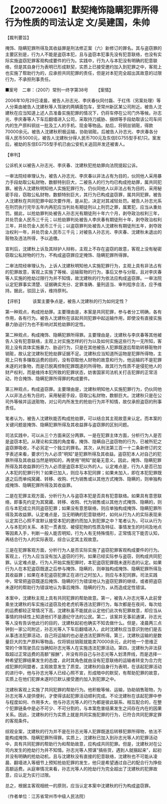 # 【200720061】默契掩饰隐瞒犯罪所得行为性质的司法认定 文/吴建国，朱帅

【裁判要旨】

掩饰、隐瞒犯罪所得及其收益罪是刑法修正案（六）新修订的罪名。其与盗窃罪的主要区别是，行为人不能是盗窃本犯，且与盗窃本犯事先没有犯意联络，也没有实际实施盗窃犯罪客观构成要件的行为。实践中，行为人与本犯没有明确的犯意联络，但是其自身行为表明已形成默契，实质上已接受邀约加入到犯罪之中，客观上也实施了帮助行为的，应承担共同犯罪的责任，但是对本犯完全超出其故意的过限行为，不承担刑事责任。

■案号　二审：（2007）常刑一终字第38号 　　【案情】

2006年10月29日凌晨，被告人孙志光、李庆春伙同付磊、于红伟（另案处理）等人分乘由被告人沈建秋等人驾驶的两辆面包车，至常州新区某公司附近。被告人沈建秋在应当知道上述人员准备实施犯罪的情况下，仍将车停在公司门外等候。孙志光、李庆春等人下车后翻墙进入公司，采取持刀威胁、捆绑等手段劫取该公司车间内的生产原料铜丝一批及工人的手机、现金等物品。劫后，将铜丝销赃，得款70000余元。被告人沈建秋积极运输，协助销赃。后被告人孙志光、李庆春各分得人民币5000元，被告人沈建秋分得人民币700元及东信EG755型手机1只。案发后，被劫的东信EG755型手机已由公安机关追回并发还被害人。

【审判】

公诉机关以被告人孙志光、李庆春、沈建秋犯抢劫罪向法院提起公诉。

一审法院经审理认为，被告人孙志光、李庆春以非法占有为目的，伙同他人采用暴力手段劫取公私财物，数额特别巨大，二被告人的行为均已构成抢劫罪，属共同犯罪。被告人沈建秋明知他人实施犯罪行为，仍伙同他人以非法占有为目的，采用秘密手段，窃取公私财物，数额特别巨大，其行为已构成盗窃罪，属共同犯罪。被告人沈建秋在共同犯罪中起次要作用，是从犯，决定对其减轻处罚。被告人孙志光系在刑罚执行完毕五年内再犯应当判处有期徒刑以上刑罚之罪，属累犯，应当从重处罚。据此，以抢劫罪判处被告人孙志光有期徒刑十年六个月，剥夺政治权利三年，并处罚金人民币三千元；以抢劫罪判处被告人李庆春有期徒刑十年，剥夺政治权利三年，并处罚金人民币三千元；以盗窃罪判处被告人沈建秋有期徒刑五年，剥夺政治权利一年，并处罚金人民币三千元；对被告人孙志光、李庆春、沈建秋未退出的赃物及违法所得，予以追缴。

宣判后，沈建秋上诉及其辩护人辩称，主观上不存在盗窃的故意，客观上没有秘密窃取公私财物的行为，不构成盗窃罪应定掩饰、隐瞒犯罪所得罪。

二审法院经审理认为，上诉人沈建秋明知他人实施犯罪行为，主观上具有非法占有的犯罪故意，客观上实施了等候、运输赃物的行为，事后又参与分赃，且对李庆春等人实施的抢劫过限行为并不知情，故沈建秋的行为依法应构成盗窃罪。一审法院认定犯罪事实清楚、证据确实充分、定罪准确、量刑适当、审判程序合法，应予维持。据此，驳回上诉，维持原判。

【评析】 　　该案主要争点是，被告人沈建秋的行为如何定性？

第一种观点，构成抢劫罪。主要理由是，本案是共同犯罪，参与者分工明确，各有作用，各有行为。被告人沈建秋在该起共同犯罪中起运输作用，即使没有直接实施暴力胁迫行为也不影响对其抢劫罪的定性。

第二种观点，构成掩饰、隐瞒犯罪所得罪。主要理由是，沈建秋与李庆春等其他被告人没有犯意联络，主观上对实施怎样的行为以及如何实施这些行为一无所知，客观上没有具体实施暴力、胁迫行为，只是在其他被告人犯罪既遂后帮助转移赃物并销赃，故认定沈建秋犯抢劫罪证据不足。沈建秋应当知道所运物是犯罪所得物，主观上只有多赚取运费的目的，没有窃取他人财物的故意和行为，他运输的不是犯罪未遂的对象物，而是已脱离控制犯罪既遂的所得物，故其行为性质不是侵犯他人的财产权利，而是维持本犯所致的犯罪状态，妨害国家司法机关打击犯罪的正常活动，符合掩饰、隐瞒犯罪所得罪的构成要件。

第三种观点，构成盗窃罪。主要理由是，沈建秋明知他人实施犯罪行为，仍伙同他人以非法占有为目的，采用秘密手段，窃取公私财物，数额巨大。沈建秋只是在公司外等候并运送赃物，对公司内所发生的抢劫行为并不知情，故仅承担盗窃的刑事责任。

笔者认为，被告人沈建秋能否构成抢劫罪，可以结合其主观故意来认定。而本案的关键问题是掩饰、隐瞒犯罪所得及其收益罪与盗窃罪的区别问题。

司法实践中，可以从三个方面来区分两罪。一是在犯罪主体方面，分析行为人是否是盗窃本犯。从理论和实践的角度看，掩饰、隐瞒自己盗窃物的行为，已被所犯之盗窃罪吸收，不必另定一个独立的罪名。其次，从刑法第三百一十二条新修订的文字表述来看，要求行为人必须"明知"是犯罪所得及其收益。盗窃犯本人对自己的犯罪所得及其收益当然是明知的，再使用"明知"就毫无意义。因此，掩饰、隐瞒犯罪所得及其收益罪的行为人必须是盗窃本犯以外的人。认定难点是，行为人是否已加人本犯的犯罪行列？如果已加入，则应与本犯同罪；如果未加入，即在本犯犯罪既遂之后而单纯窝藏、转移、收购、代为销售或以其他方式掩饰、隐瞒的，则单独构成掩饰、隐瞒犯罪所得及其收益罪。

二是在犯罪主观方面，分析行为人与盗窃本犯是否具有犯意联络。如果具有意思联络，即事先约定为其窝藏、转移、收购、代为销售或以其他方式掩饰、隐瞒的，则应与本犯成立共同盗窃犯罪；如果没有意思联络，则应单独构成掩饰、隐瞒犯罪所得及其收益罪。认定难点是，当无明确的犯意联络时，如何从行为人的实际表现来认定其已心照不宣默认接受本犯的邀约而加入到犯罪之中？笔者认为，可以从行为人与本犯的关系、本犯一贯表现、被侵犯物的性质及特征、事情发生的时间及地点等因素入手，判断一般人能否明知，行为人有无特殊情形，正常情况下能否认知，再结合行为人的实际表现，综合认定其主观故意。

三是在犯罪客观方面，分析行为人是否实际实施了盗窃犯罪客观构成要件的行为。客观上，行为人应当没有加入盗窃的行列，如果已经实际参与盗窃，则构成共同犯罪。认定难点是，行为人开始实施犯罪时，本犯盗窃犯罪既未遂形态的认定。如果行为人在本犯盗窃既遂之后参与掩饰、隐瞒的，则单独构成掩饰、隐瞒犯罪所得及其收益罪；如果在本犯盗窃犯罪正在进行之时加入，则应与本犯同罪。司法实践中，常常把盗窃既遂后掩饰、隐瞒的行为错误地认为盗窃犯罪的继续，或者把盗窃未遂时的帮助行为错误地认为事后掩饰、隐瞒的行为，从而造成定性错误。

本案中，沈建秋主观上具有共同犯罪的帮助故意。第一，被告人孙志光等人此前曾乘坐沈建秋的车实施过盗窃及抢老虎机等违法犯罪行为，每次都是在夜间，每次给的运费都较正常情况下高，沈建秋虽不能就此认定他们此次有犯罪故意，却应当从事情的持续性上知道他们不是遵纪守法的公民。第二，该案并无事前通谋，孙志光等人没有告诉他此行的目的，沈建秋起初也确实不知去做什么。但是，凌晨两三点钟到一家公司附近，孙志光等人下车后翻墙进入，此时沈建秋应当意识到他们是去从事违法犯罪活动，自己将运输的也必是违法犯罪所得。第三，沈建秋运输的是数量巨大的生产原料等物品，仅将铜丝销赃就能卖70000余元，此时他一个思维正常的个体驾驶员应当确知孙志光等人在实施违法犯罪活动。第四，沈建秋为非法获取超过正常运费的高额"报酬"，并没有将自己与孙志光等人划清界线，而是选择一种希望犯罪结果发生的态度，此时其角色就由没有犯意联络的运输者转变为合力完成犯罪的同盟者，主观故意发生了质变。沈建秋的自身行为表明，在该起犯罪活动的进行中，他与孙志光等人已经心照不宣，形成暗中的默契，有帮助犯罪的故意，实质上在他们犯罪未遂时已默认接受邀约加入到犯罪之中。

沈建秋客观上实施了共同犯罪的帮助行为。他积极等候、运输，协助销售赃物，为孙志光等人提供便利，才使得该起犯罪活动顺利完成。不论沈建秋在该起犯罪中参与程度如何、作用多大，他与孙志光等人的行为都是彼此联系、相互配合的，在整个犯罪链条中是必不可少、不可分割的，与本案危害结果发生之间存在内在的因果关系。因此，沈建秋的行为实质上就是共同实施犯罪的行为，已符合共同犯罪定罪的客观条件。

综观全案，沈建秋的行为并不是在孙志光等人犯罪既遂后转移犯罪所得物，依法不能构成掩饰、隐瞒犯罪所得罪。实质上，沈建秋已加入到孙志光等人的犯罪活动中，具有共同犯罪的帮助行为和帮助故意，应构成共同犯罪。但是，沈建秋对在公司内发生的抢劫行为并不知情。孙志光等人预谋"搞些货，遇到人就捆起来"，起初并没有明确的抢劫动机，且与沈建秋没有直接的犯意联络，沈建秋也不可能从凌晨、翻墙进入等细节上预知抢劫犯罪的发生，他只是希望通过自己的配合行为挣些高额运费。从庭审情况来看，孙志光等人的抢劫行为完全超出了沈建秋的犯罪故意，应认定为实行过限。

总之，根据主客观相统一的原则，应当认定本案中沈建秋的行为构成盗窃罪。

（作者单位：江苏省常州市中级人民法院）